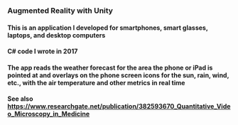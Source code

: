 ### Augmented Reality with Unity
#### This is an application I developed for smartphones, smart glasses, laptops, and desktop computers
#### C# code I wrote in 2017
#### The app reads the weather forecast for the area the phone or iPad is pointed at and overlays on the phone screen icons for the sun, rain, wind, etc., with the air temperature and other metrics in real time
#### See also https://www.researchgate.net/publication/382593670_Quantitative_Video_Microscopy_in_Medicine

